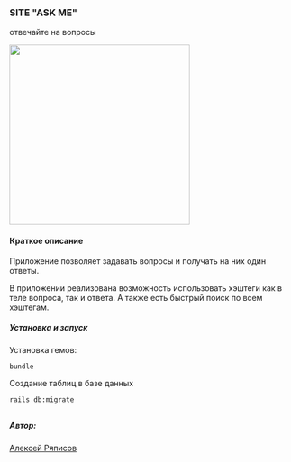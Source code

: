### SITE "ASK ME"
отвечайте на вопросы

<img src="https://akimg0.ask.fm/assets2/116/596/070/144/normal/qc4wXsGQht8.jpg" width="320">

#### Краткое описание

Приложение позволяет задавать вопросы и получать на них один ответы.

В приложении реализована возможность использовать хэштеги как в теле вопроса, 
так и ответа. А также есть быстрый поиск по всем хэштегам.

##### Установка и запуск

Установка гемов:
```
bundle
```
Создание таблиц в базе данных
```
rails db:migrate
```
##

##### Автор:
[Алексей Ряписов](https://raysmaker.github.io/person)
